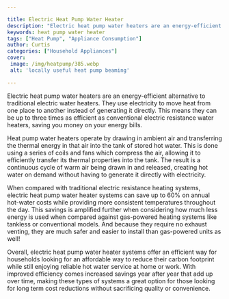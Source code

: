 ```yaml
---

title: Electric Heat Pump Water Heater
description: "Electric heat pump water heaters are an energy-efficient alternative to traditional electric water heaters. They use electricity t...get more info"
keywords: heat pump water heater
tags: ["Heat Pump", "Appliance Consumption"]
author: Curtis
categories: ["Household Appliances"]
cover: 
 image: /img/heatpump/385.webp
 alt: 'locally useful heat pump beaming'

---
```


Electric heat pump water heaters are an energy-efficient alternative to traditional electric water heaters. They use electricity to move heat from one place to another instead of generating it directly. This means they can be up to three times as efficient as conventional electric resistance water heaters, saving you money on your energy bills.

Heat pump water heaters operate by drawing in ambient air and transferring the thermal energy in that air into the tank of stored hot water. This is done using a series of coils and fans which compress the air, allowing it to efficiently transfer its thermal properties into the tank. The result is a continuous cycle of warm air being drawn in and released, creating hot water on demand without having to generate it directly with electricity.

When compared with traditional electric resistance heating systems, electric heat pump water heater systems can save up to 60% on annual hot-water costs while providing more consistent temperatures throughout the day. This savings is amplified further when considering how much less energy is used when compared against gas-powered heating systems like tankless or conventional models. And because they require no exhaust venting, they are much safer and easier to install than gas-powered units as well!

Overall, electric heat pump water heater systems offer an efficient way for households looking for an affordable way to reduce their carbon footprint while still enjoying reliable hot water service at home or work. With improved efficiency comes increased savings year after year that add up over time, making these types of systems a great option for those looking for long term cost reductions without sacrificing quality or convenience.

